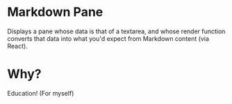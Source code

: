 # Markdown Pane
Displays a pane whose data is that of a textarea, and whose render
function converts that data into what you'd expect from Markdown
content (via React).

# Why?
Education! (For myself)
